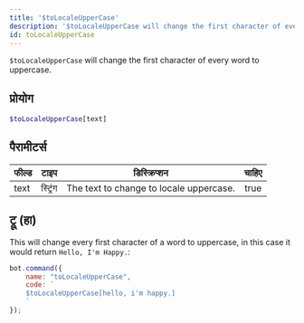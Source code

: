 ```yaml
---
title: '$toLocaleUpperCase'
description: '$toLocaleUpperCase will change the first character of every word to uppercase.'
id: toLocaleUpperCase
---
```


`$toLocaleUpperCase` will change the first character of every word to uppercase.

## प्रोयोग

```php
$toLocaleUpperCase[text]
```

## पैरामीटर्स

| फील्ड | टाइप     | डिस्क्रिप्शन                            | चाहिए |
| ----- | -------- | --------------------------------------- |:-----:|
| text  | स्ट्रिंग | The text to change to locale uppercase. | true  |

## ट्रू (हा)

This will change every first character of a word to uppercase, in this case it would return `Hello, I'm Happy.`:

```javascript
bot.command({
    name: "toLocaleUpperCase",
    code: `
    $toLocaleUpperCase[hello, i'm happy.]
    `
});
```